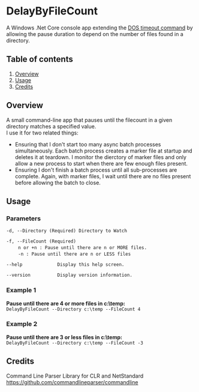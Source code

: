 ﻿# DelayByFileCount

A Windows .Net Core console app extending the [DOS timeout command](https://docs.microsoft.com/en-us/windows-server/administration/windows-commands/timeout_1) by allowing the pause duration to depend on the number of files found in a directory.


## Table of contents
1. [Overview](#Overview)
2. [Usage](#Usage)
3. [Credits](#Credits)

## Overview <a name="Overview"></a>

A small command-line app that pauses until the filecount in a given directory matches a specified value.
<br>I use it for two related things:
* Ensuring that I don't start too many async batch processes simultaneously. Each batch process creates a marker file at startup and deletes it at teardown. I monitor the dierctory of marker files and only allow a new process to start when there are few enough files present.
* Ensuring I don't finish a batch process until all sub-processes are complete. Again, with marker files, I wait until there are no files present before allowing the batch to close.

## Usage <a name="Usage"></a>

### Parameters
`-d, --Directory (Required) Directory to Watch`

`-f, --FileCount (Required)`
<br>&nbsp;&nbsp;&nbsp;&nbsp;&nbsp;&nbsp;&nbsp;&nbsp;`n or +n : Pause until there are n or MORE files.`
<br>&nbsp;&nbsp;&nbsp;&nbsp;&nbsp;&nbsp;&nbsp;&nbsp;`-n : Pause until there are n or LESS files`

`--help             Display this help screen.`

`--version          Display version information.`

### Example 1
__Pause until there are 4 or more files in c:\temp:__
<br>
`DelayByFileCount --Directory c:\temp --FileCount 4`

### Example 2
__Pause until there are 3 or less files in c:\temp:__
<br>
`DelayByFileCount --Directory c:\temp --FileCount -3`

## Credits <a name="Credits"></a>

Command Line Parser Library for CLR and NetStandard
https://github.com/commandlineparser/commandline


